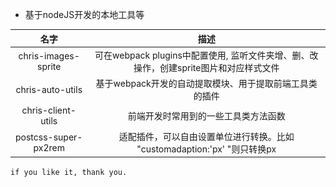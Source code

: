 + 基于nodeJS开发的本地工具等

|名字|描述|
|:---:|:----:|
|chris-images-sprite |可在webpack plugins中配置使用, 监听文件夹增、删、改操作，创建sprite图片和对应样式文件|
|chris-auto-utils |基于webpack开发的自动提取模块、用于提取前端工具类的插件|
|chris-client-utils |前端开发时常用到的一些工具类方法函数|
|postcss-super-px2rem |适配插件，可以自由设置单位进行转换。比如 "customadaption:'px' "则只转换px|


`if you like it, thank you.`

[^_^]:
    如果你喜欢，奖励作者一杯咖啡吧。~
    
[^_^]:
    <img align="left" width="135" height="auto" title="Please give me a cup of coffee" src="https://github.com/host166/chris-npm-scripts/blob/master/library/WechatIGM2.jpeg" />